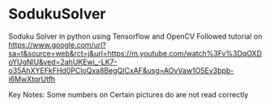 # SodukuSolver

Soduku Solver in python using Tensorflow and OpenCV
Followed tutorial on https://www.google.com/url?sa=t&source=web&rct=j&url=https://m.youtube.com/watch%3Fv%3DqOXDoYUgNlU&ved=2ahUKEwi_-LK7-o35AhXYEFkFHd0PCloQxa8BegQICxAF&usg=AOvVaw1O5Ev3bpb-i6MwXtqrUtfh

Key Notes:
  Some numbers on Certain pictures do are not read correctly
